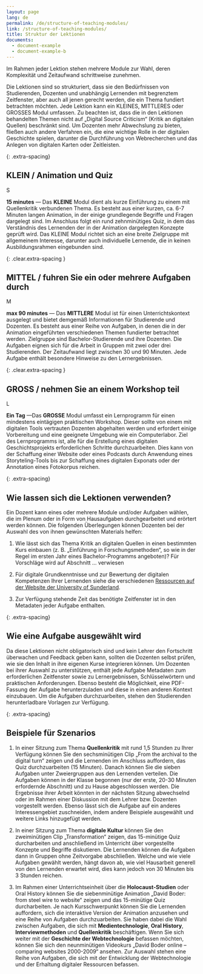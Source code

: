 ```yaml
---
layout: page
lang: de
permalink: /de/structure-of-teaching-modules/
link: /structure-of-teaching-modules/
title: Struktur der Lektionen
documents:
  - document-example
  - document-example-b
---
```


Im Rahmen jeder Lektion stehen mehrere Module zur Wahl, deren Komplexität und Zeitaufwand schrittweise zunehmen.

<!-- more -->


Die Lektionen sind so strukturiert, dass sie den Bedürfnissen von Studierenden, Dozenten und unabhängig Lernenden mit begrenztem Zeitfenster, aber auch all jenen gerecht werden, die ein Thema fundiert betrachten möchten. Jede Lektion kann ein KLEINES, MITTLERES oder GROSSES Modul umfassen. Zu beachten ist, dass die in den Lektionen behandelten Themen nicht auf „Digital Source Criticism“ (Kritik an digitalen Quellen) beschränkt sind. Um Dozenten mehr Abwechslung zu bieten, fließen auch andere Verfahren ein, die eine wichtige Rolle in der digitalen Geschichte spielen, darunter die Durchführung von Webrecherchen und das Anlegen von digitalen Karten oder Zeitleisten. 


{: .extra-spacing}
## KLEIN / Animation und Quiz

<div class='component--size big float-left mr-3 ml-2 mt-2 mb-2'>S</div>

**15 minutes** &mdash; Das **KLEINE** Modul dient als kurze Einführung zu einem mit Quellenkritik verbundenen Thema. Es besteht aus einer kurzen, ca. 6-7 Minuten langen Animation, in der einige grundlegende Begriffe und Fragen dargelegt sind. Im Anschluss folgt ein rund zehnminütiges Quiz, in dem das Verständnis des Lernenden der in der Animation dargelegten Konzepte geprüft wird. Das KLEINE Modul richtet sich an eine breite Zielgruppe mit allgemeinem Interesse, darunter auch individuelle Lernende, die in keinen Ausbildungsrahmen eingebunden sind.

{: .clear.extra-spacing }
## MITTEL / fuhren Sie ein oder mehrere Aufgaben durch

<div class='component--size big size-medium float-left mr-3 ml-2 mt-2 mb-2'>M</div>

**max 90 minutes** &mdash; Das **MITTLERE** Modul ist für einen Unterrichtskontext ausgelegt und bietet demgemäß Informationen für Studierende und Dozenten. Es besteht aus einer Reihe von Aufgaben, in denen die in der Animation eingeführten verschiedenen Themen fundierter betrachtet werden. Zielgruppe sind Bachelor-Studierende und ihre Dozenten. Die Aufgaben eignen sich für die Arbeit in Gruppen mit zwei oder drei Studierenden. Der Zeitaufwand liegt zwischen 30 und 90 Minuten. Jede Aufgabe enthält besondere Hinweise zu den Lernergebnissen.

{: .clear.extra-spacing }
## GROSS / nehmen Sie an einem Workshop teil

<div class='component--size big size-large float-left mr-3 ml-2 mt-2 mb-2'>L</div>


**Ein Tag** &mdash;Das **GROSSE** Modul umfasst ein Lernprogramm für einen mindestens eintägigen praktischen Workshop. Dieser sollte von einem mit digitalen Tools vertrauten Dozenten abgehalten werden und erfordert einige Vorbereitung und eine geeignete Umgebung wie ein Computerlabor. Ziel des Lernprogramms ist, alle für die Erstellung eines digitalen Geschichtsprojekts erforderlichen Schritte durchzuarbeiten. Dies kann von der Schaffung einer Website oder eines Podcasts durch Anwendung eines Storyteling-Tools bis zur Schaffung eines digitalen Exponats oder der Annotation eines Fotokorpus reichen.

{: .extra-spacing}
## Wie lassen sich die Lektionen verwenden?

Ein Dozent kann eines oder mehrere Module und/oder Aufgaben wählen, die im Plenum oder in Form von Hausaufgaben durchgearbeitet und erörtert werden können. Die folgenden Überlegungen können Dozenten bei der Auswahl des von ihnen gewünschten Materials helfen:

1. Wie lässt sich das Thema Kritik an digitalen Quellen in einen bestimmten Kurs einbauen (z. B. „Einführung in Forschungsmethoden“, so wie in der Regel im ersten Jahr eines Bachelor-Programms angeboten)? Für Vorschläge wird auf Abschnitt … verwiesen

2. Für digitale Grundkenntnisse und zur Bewertung der digitalen Kompetenzen Ihrer Lernenden siehe die verschiedenen [Ressourcen auf der Website der University of Sunderland](https://canvas.sunderland.ac.uk/courses/3/pages/digital-literacy). 

3. Zur Verfügung stehende Zeit das benötigte Zeitfenster ist in den Metadaten jeder Aufgabe enthalten.

{: .extra-spacing}
## Wie eine Aufgabe ausgewählt wird

Da diese Lektionen nicht obligatorisch sind und kein Lehrer den Fortschritt überwachen und Feedback geben kann, sollten die Dozenten selbst prüfen, wie sie den Inhalt in ihre eigenen Kurse integrieren können. Um Dozenten bei ihrer Auswahl zu unterstützen, enthält jede Aufgabe Metadaten zum erforderlichen Zeitfenster sowie zu Lernergebnissen, Schlüsselwörtern und praktischen Anforderungen. Ebenso besteht die Möglichkeit, eine PDF-Fassung der Aufgabe herunterzuladen und diese in einen anderen Kontext einzubauen. Um die Aufgaben durchzuarbeiten, stehen den Studierenden herunterladbare Vorlagen zur Verfügung.

{: .extra-spacing}
## Beispiele für Szenarios
1.	In einer Sitzung zum Thema **Quellenkritik** mit rund 1,5 Stunden zu Ihrer Verfügung können Sie den sechsminütigen Clip „From the archival to the digital turn“ zeigen und die Lernenden im Anschluss auffordern, das Quiz durchzuarbeiten (15 Minuten). Danach können Sie die sieben Aufgaben unter Zweiergruppen aus den Lernenden verteilen. Die Aufgaben können in der Klasse begonnen (nur der erste, 20-30 Minuten erfordernde Abschnitt) und zu Hause abgeschlossen werden. Die Ergebnisse ihrer Arbeit könnten in der nächsten Sitzung abwechselnd oder im Rahmen einer Diskussion mit dem Lehrer bzw. Dozenten vorgestellt werden. Ebenso lässt sich die Aufgabe auf ein anderes Interessengebiet zuschneiden, indem andere Beispiele ausgewählt und weitere Links hinzugefügt werden.

2.	In einer Sitzung zum Thema **digitale Kultur** können Sie den zweiminütigen Clip „Transformation“ zeigen, das 15-minütige Quiz durcharbeiten und anschließend im Unterricht über vorgestellte Konzepte und Begriffe diskutieren. Die Lernenden können die Aufgaben dann in Gruppen ohne Zeitvorgabe abschließen. Welche und wie viele Aufgaben gewählt werden, hängt davon ab, wie viel Hausarbeit generell von den Lernenden erwartet wird, dies kann jedoch von 30 Minuten bis 3 Stunden reichen.

3.	Im Rahmen einer Unterrichtseinheit über die **Holocaust-Studien** oder Oral History können Sie die siebenminütige Animation „David Boder: from steel wire to website“ zeigen und das 15-minütige Quiz durcharbeiten. Je nach Kursschwerpunkt können Sie die Lernenden auffordern, sich die interaktive Version der Animation anzusehen und eine Reihe von Aufgaben durchzuarbeiten. Sie haben dabei die Wahl zwischen Aufgaben, die sich mit **Medientechnologie**, **Oral History**, **Interviewmethoden** und **Quellenkritik** beschäftigen. Wenn Sie sich weiter mit der **Geschichte der Webtechnologie** befassen möchten, können Sie sich den neunminütigen Videokurs „David Boder online – comparing websites 2000-2009“ ansehen. Zur Auswahl stehen eine Reihe von Aufgaben, die sich mit der Entwicklung der Webtechnologie und der Erhaltung digitaler Ressourcen befassen.

